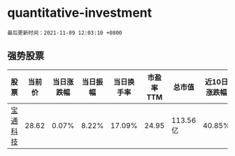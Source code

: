 # quantitative-investment

`最后更新时间：2021-11-09 12:03:10 +0800`

## 强势股票

|股票|当前价|当日涨跌幅|当日振幅|当日换手率|市盈率TTM|总市值|近10日涨跌幅|
|----|----|----|----|----|----|----|----|
|[宝通科技](https://xueqiu.com/S/SZ300031)|28.62|0.07%|8.22%|17.09%|24.95|113.56亿|40.85%|
